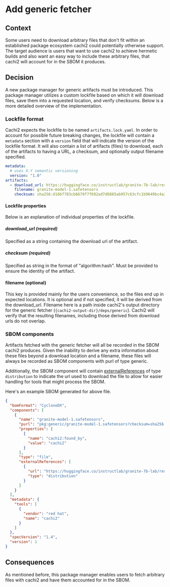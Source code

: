 # Add generic fetcher

## Context

Some users need to download arbitrary files that don't fit within an established package ecosystem cachi2 could
potentially otherwise support. The target audience is users that want to use cachi2 to achieve hermetic builds
and also want an easy way to include these arbitrary files, that cachi2 will account for in the SBOM it produces.

## Decision

A new package manager for generic artifacts must be introduced. This package manager utilizes a custom
lockfile based on which it will download files, save them into a requested location, and verify checksums.
Below is a more detailed overview of the implementation.

### Lockfile format

Cachi2 expects the lockfile to be named `artifacts.lock.yaml`.
In order to account for possible future breaking changes, the lockfile will contain a `metadata` section with a `version`
field that will indicate the version of the lockfile format. It will also contain a list of artifacts (files) to download,
each of the artifacts to having a URL, a checksum, and optionally output filename specified.

```yaml
metadata:
  # uses X.Y semantic versioning
  version: "1.0"
artifacts:
  - download_url: https://huggingface.co/instructlab/granite-7b-lab/resolve/main/model-00001-of-00003.safetensors?download=true
    filename: granite-model-1.safetensors
    checksum: sha256:d16bf783cb6670f7f692ad7d6885ab957c63cfc1b9649bc4a3ba1cfbdfd5230c
```

#### Lockfile properties

Below is an explanation of individual properties of the lockfile.

##### download_url (required)

Specified as a string containing the download url of the artifact.

##### checksum (required)

Specified as string in the format of "algorithm:hash". Must be provided to ensure the identity of the artifact.

#### filename (optional)

This key is provided mainly for the users convenience, so the files end up in expected locations. It is optional and if
not specified, it will be derived from the download_url. Filename here is a path inside cachi2's output directory for
the generic fetcher (`{cachi2-output-dir}/deps/generic`). Cachi2 will verify that the resulting filenames, including those
derived from download urls do not overlap.

### SBOM components

Artifacts fetched with the generic fetcher will all be recorded in the SBOM cachi2 produces. Given the inability to derive
any extra information about these files beyond a download location and a filename, these files will always be recorded
as SBOM components with purl of type generic.

Additionally, the SBOM component will contain [externalReferences] of type `distribution` to indicate the url used to download
the file to allow for easier handling for tools that might process the SBOM.

Here's an example SBOM generated for above file.

```json
{
  "bomFormat": "CycloneDX",
  "components": [
    {
      "name": "granite-model-1.safetensors",
      "purl": "pkg:generic/granite-model-1.safetensors?checksum=sha256:d16bf783cb6670f7f692ad7d6885ab957c63cfc1b9649bc4a3ba1cfbdfd5230c&download_url=https://huggingface.co/instructlab/granite-7b-lab/resolve/main/model-00001-of-00003.safetensors",
      "properties": [
        {
          "name": "cachi2:found_by",
          "value": "cachi2"
        }
      ],
      "type": "file",
      "externalReferences": [
        {
          "url": "https://huggingface.co/instructlab/granite-7b-lab/resolve/main/model-00001-of-00003.safetensors",
          "type": "distribution"
        }
      ]
    }
  ],
  "metadata": {
    "tools": [
      {
        "vendor": "red hat",
        "name": "cachi2"
      }
    ]
  },
  "specVersion": "1.4",
  "version": 1
}
```

## Consequences

As mentioned before, this package manager enables users to fetch arbitrary files with cachi2 and have them accounted for
in the SBOM.

[externalReferences]: https://cyclonedx.org/docs/1.6/json/#components_items_externalReferences
